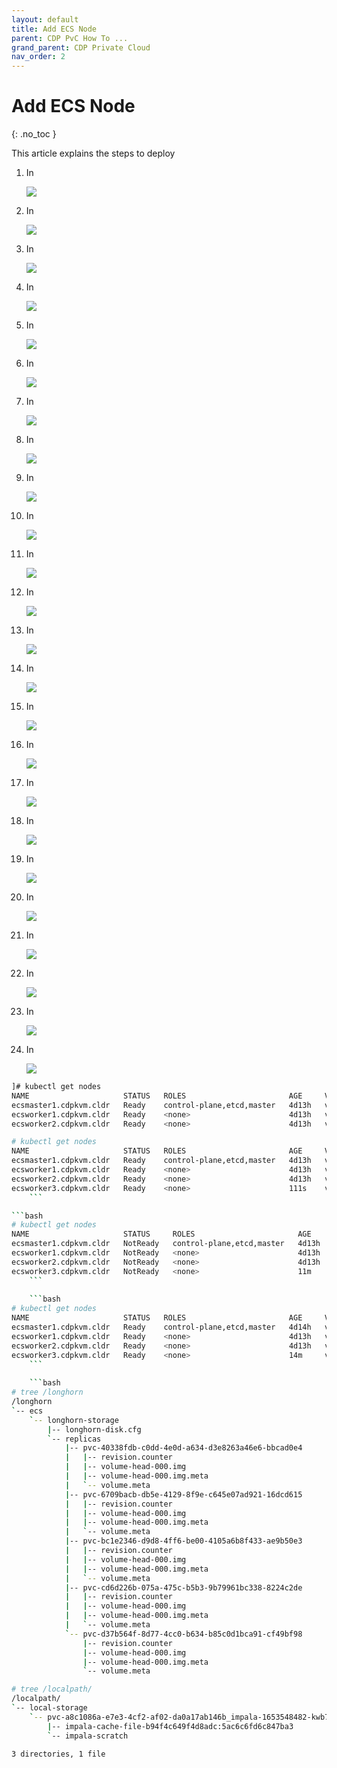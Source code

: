 ```yaml
---
layout: default
title: Add ECS Node
parent: CDP PvC How To ...
grand_parent: CDP Private Cloud
nav_order: 2
---
```


# Add ECS Node
{: .no_toc }

This article explains the steps to deploy


1. In 

    ![](../../assets/images/ecs/expandecs1.png)
    
2. In 

    ![](../../assets/images/ecs/expandecs2.png)    

3. In 

    ![](../../assets/images/ecs/expandecs3.png)
    
4. In 

    ![](../../assets/images/ecs/expandecs4.png)
    
5. In 

    ![](../../assets/images/ecs/expandecs5.png)
    
6. In 

    ![](../../assets/images/ecs/expandecs6.png)
    
7. In 

    ![](../../assets/images/ecs/expandecs7.png)
    
8. In 

    ![](../../assets/images/ecs/expandecs8.png)
    
9. In 

    ![](../../assets/images/ecs/expandecs9.png)
    
10. In 

    ![](../../assets/images/ecs/expandecs10.png)
    
11. In 

    ![](../../assets/images/ecs/expandecs11.png)    
    
12. In 

    ![](../../assets/images/ecs/expandecs12.png)  
    
13. In 

    ![](../../assets/images/ecs/expandecs13.png)  
    
14. In 

    ![](../../assets/images/ecs/expandecs14.png)  
    
15. In 

    ![](../../assets/images/ecs/expandecs15.png)  
    
16. In 

    ![](../../assets/images/ecs/expandecs16.png)  
    
17. In 

    ![](../../assets/images/ecs/expandecs17.png)  
    
18. In 

    ![](../../assets/images/ecs/expandecs18.png)  
    
19. In 

    ![](../../assets/images/ecs/expandecs19.png)  
    
20. In 

    ![](../../assets/images/ecs/expandecs20.png)      
    
21. In 

    ![](../../assets/images/ecs/expandecs21.png)    
    
22. In 

    ![](../../assets/images/ecs/expandecs22.png)    
    
23. In 

    ![](../../assets/images/ecs/expandecs23.png)        
    
24. In 

    ![](../../assets/images/ecs/expandecs24.png)        

```bash
]# kubectl get nodes
NAME                     STATUS   ROLES                       AGE     VERSION
ecsmaster1.cdpkvm.cldr   Ready    control-plane,etcd,master   4d13h   v1.21.8+rke2r2
ecsworker1.cdpkvm.cldr   Ready    <none>                      4d13h   v1.21.8+rke2r2
ecsworker2.cdpkvm.cldr   Ready    <none>                      4d13h   v1.21.8+rke2r2
```

```bash
# kubectl get nodes
NAME                     STATUS   ROLES                       AGE     VERSION
ecsmaster1.cdpkvm.cldr   Ready    control-plane,etcd,master   4d13h   v1.21.8+rke2r2
ecsworker1.cdpkvm.cldr   Ready    <none>                      4d13h   v1.21.8+rke2r2
ecsworker2.cdpkvm.cldr   Ready    <none>                      4d13h   v1.21.8+rke2r2
ecsworker3.cdpkvm.cldr   Ready    <none>                      111s    v1.21.8+rke2r2
    ```

```bash
# kubectl get nodes
NAME                     STATUS     ROLES                       AGE     VERSION
ecsmaster1.cdpkvm.cldr   NotReady   control-plane,etcd,master   4d13h   v1.21.8+rke2r2
ecsworker1.cdpkvm.cldr   NotReady   <none>                      4d13h   v1.21.8+rke2r2
ecsworker2.cdpkvm.cldr   NotReady   <none>                      4d13h   v1.21.8+rke2r2
ecsworker3.cdpkvm.cldr   NotReady   <none>                      11m     v1.21.8+rke2r2
    ```
    
    ```bash
# kubectl get nodes
NAME                     STATUS   ROLES                       AGE     VERSION
ecsmaster1.cdpkvm.cldr   Ready    control-plane,etcd,master   4d14h   v1.21.8+rke2r2
ecsworker1.cdpkvm.cldr   Ready    <none>                      4d13h   v1.21.8+rke2r2
ecsworker2.cdpkvm.cldr   Ready    <none>                      4d13h   v1.21.8+rke2r2
ecsworker3.cdpkvm.cldr   Ready    <none>                      14m     v1.21.8+rke2r2
    ```
    
    ```bash
# tree /longhorn
/longhorn
`-- ecs
    `-- longhorn-storage
        |-- longhorn-disk.cfg
        `-- replicas
            |-- pvc-40338fdb-c0dd-4e0d-a634-d3e8263a46e6-bbcad0e4
            |   |-- revision.counter
            |   |-- volume-head-000.img
            |   |-- volume-head-000.img.meta
            |   `-- volume.meta
            |-- pvc-6709bacb-db5e-4129-8f9e-c645e07ad921-16dcd615
            |   |-- revision.counter
            |   |-- volume-head-000.img
            |   |-- volume-head-000.img.meta
            |   `-- volume.meta
            |-- pvc-bc1e2346-d9d8-4ff6-be00-4105a6b8f433-ae9b50e3
            |   |-- revision.counter
            |   |-- volume-head-000.img
            |   |-- volume-head-000.img.meta
            |   `-- volume.meta
            |-- pvc-cd6d226b-075a-475c-b5b3-9b79961bc338-8224c2de
            |   |-- revision.counter
            |   |-- volume-head-000.img
            |   |-- volume-head-000.img.meta
            |   `-- volume.meta
            `-- pvc-d37b564f-8d77-4cc0-b634-b85c0d1bca91-cf49bf98
                |-- revision.counter
                |-- volume-head-000.img
                |-- volume-head-000.img.meta
                `-- volume.meta
```

```bash
# tree /localpath/
/localpath/
`-- local-storage
    `-- pvc-a8c1086a-e7e3-4cf2-af02-da0a17ab146b_impala-1653548482-kwb7_scratch-cache-volume-impala-executor-000-0
        |-- impala-cache-file-b94f4c649f4d8adc:5ac6c6fd6c847ba3
        `-- impala-scratch

3 directories, 1 file
```